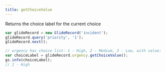 ```yaml
---
title: getChoiceValue
---
```

Returns the choice label for the current choice

```js
var glideRecord = new GlideRecord('incident');
glideRecord.query('priority', '1');
glideRecord.next();

// urgency has choice list: 1 - High, 2 - Medium, 3 - Low, with value: 1, 2, 3
var choiceLabel = glideRecord.urgency.getChoiceValue();
gs.info(choiceLabel);
// 1 - High
```
